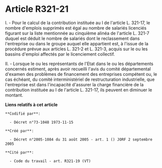 # Article R321-21

I. - Pour le calcul de la contribution instituée au I de l'article L. 321-17, le nombre d'emplois supprimés est égal au
nombre de salariés licenciés figurant sur la liste mentionnée au cinquième alinéa de l'article L. 321-7 duquel est déduit le
nombre de salariés dont le reclassement dans l'entreprise ou dans le groupe auquel elle appartient est, à l'issue de la
procédure prévue aux articles L. 321-2 et L. 321-3, acquis sur le ou les bassins d'emploi affectés par le licenciement
collectif.

II. - Lorsque le ou les représentants de l'Etat dans le ou les départements concernés estiment, après avoir recueilli l'avis
du comité départemental d'examen des problèmes de financement des entreprises compétent ou, le cas échéant, du comité
interministériel de restructuration industrielle, que l'entreprise est dans l'incapacité d'assurer la charge financière de la
contribution instituée au I de l'article L. 321-17, ils peuvent en diminuer le montant.

**Liens relatifs à cet article**

	**Codifié par**:

	  - Décret n°73-1048 1973-11-15

	**Créé par**:

	  - Décret n°2005-1084 du 31 août 2005 - art. 1 () JORF 2 septembre 2005

	**Cité par**:

	  - Code du travail - art. R321-19 (VT)
